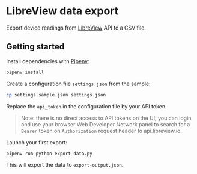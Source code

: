 # LibreView data export

Export device readings from [LibreView](https://www.libreview.com) API to a CSV file.

## Getting started

Install dependencies with [Pipenv](https://docs.pipenv.org/):

```sh
pipenv install
```

Create a configuration file `settings.json` from the sample:

```sh
cp settings.sample.json settings.json
```

Replace the `api_token` in the configuration file by your API token.

> Note: there is no direct access to API tokens on the UI; you can login and use your
browser Web Developer Network panel to search for a `Bearer` token on `Authorization`
request header to api.libreview.io.

Launch your first export:

```sh
pipenv run python export-data.py
```

This will export the data to `export-output.json`.
